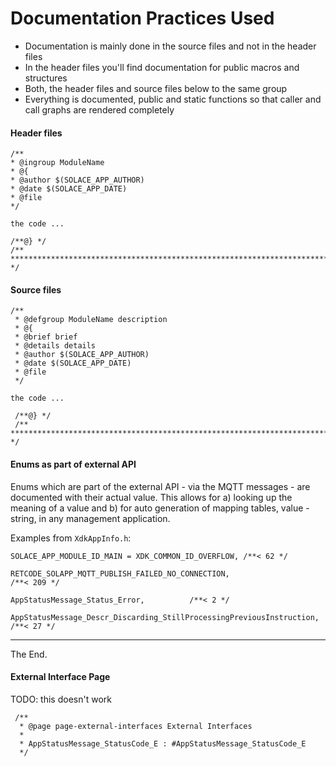 # Documentation Practices Used

- Documentation is mainly done in the source files and not in the header files
- In the header files you'll find documentation for public macros and structures
- Both, the header files and source files below to the same group
- Everything is documented, public and static functions so that caller and call graphs are rendered completely


#### Header files

````
/**
* @ingroup ModuleName
* @{
* @author $(SOLACE_APP_AUTHOR)
* @date $(SOLACE_APP_DATE)
* @file
*/

the code ...

/**@} */
/** ************************************************************************* */
````

#### Source files
````
/**
 * @defgroup ModuleName description
 * @{
 * @brief brief
 * @details details
 * @author $(SOLACE_APP_AUTHOR)
 * @date $(SOLACE_APP_DATE)
 * @file
 */

the code ...

 /**@} */
 /** ************************************************************************* */
````
#### Enums as part of external API
Enums which are part of the external API - via the MQTT messages - are documented with their actual value.
This allows for a) looking up the meaning of a value and b) for auto generation of mapping tables, value - string, in any management application.

Examples from ``XdkAppInfo.h``:
````
SOLACE_APP_MODULE_ID_MAIN = XDK_COMMON_ID_OVERFLOW, /**< 62 */

RETCODE_SOLAPP_MQTT_PUBLISH_FAILED_NO_CONNECTION,						/**< 209 */

AppStatusMessage_Status_Error,			/**< 2 */

AppStatusMessage_Descr_Discarding_StillProcessingPreviousInstruction, 							/**< 27 */
````

------------------------------------------------------------------------------
The End.

#### External Interface Page
TODO: this doesn't work

````
 /**
  * @page page-external-interfaces External Interfaces
  *
  * AppStatusMessage_StatusCode_E : #AppStatusMessage_StatusCode_E
  */

````
